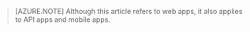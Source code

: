 > [AZURE.NOTE] Although this article refers to web apps, it also applies to API apps and mobile apps.
